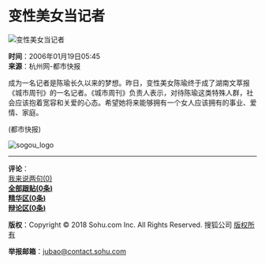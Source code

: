 # 变性美女当记者

![变性美女当记者](https://photo.sohu.com/2004/06/02/46/Img220364604.gif)

**时间**：2006年01月19日05:45  
**来源**：杭州网-都市快报

成为一名记者是陈瑜长久以来的梦想。昨日，变性美女陈瑜终于成了湖南文萃报《城市周刊》的一名记者。《城市周刊》负责人表示，对待陈瑜这类特殊人群，社会应该抱着宽容和关爱的心态。希望她将来能够拥有一个女人应该拥有的事业、爱情、家庭。

(都市快报)

![sogou_logo](https://photocdn.sohu.com/logo/sogou_logo.gif)

---

**评论**：  
[我来说两句(0)](https://comment.news.sohu.com/comment/topic.jsp?id=241505479)  
[**全部跟贴(0条)**](https://comment2.news.sohu.com/viewcomments.action?id=241505479)  
[**精华区(0条)**](https://comment2.news.sohu.com/viewelites.action?id=241505479)  
[**辩论区(0条)**](https://comment2.news.sohu.com/viewdebates.action?id=241505479)  

**版权**：Copyright © 2018 Sohu.com Inc. All Rights Reserved. 搜狐公司 [版权所有](https://corp.sohu.com/s2007/copyright/) 

**举报邮箱**：[jubao@contact.sohu.com](mailto:jubao@contact.sohu.com)
<!-- tcd_original_link https://news.sohu.com/20060119/n241505479.shtml -->
